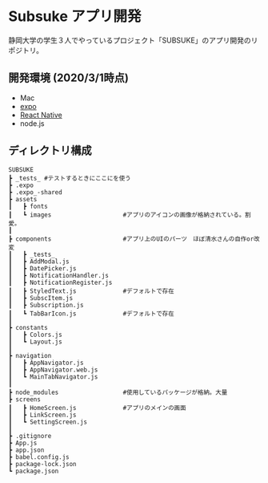 # Subsuke アプリ開発

静岡大学の学生３人でやっているプロジェクト「SUBSUKE」のアプリ開発のリポジトリ。

## 開発環境 (2020/3/1時点)
- Mac
- [expo](https://qiita.com/atomyah/items/21a8f35b2783015d77f7)
- [React Native](https://qiita.com/YutamaKotaro/items/dd7846c6db15e2307daa)
- node.js

## ディレクトリ構成
```
SUBSUKE
┣ _tests_ #テストするときにここにを使う
┣ .expo
┣ .expo_-shared
┣ assets
┃   ┣ fonts
┃   ┗ images                    #アプリのアイコンの画像が格納されている。割愛。
┃
┣ components                    #アプリ上のUIのパーツ　ほぼ清水さんの自作or改変
┃   ┣ _tests_
┃   ┣ AddModal.js
┃   ┣ DatePicker.js
┃   ┣ NotificationHandler.js
┃   ┣ NotificationRegister.js
┃   ┣ StyledText.js             #デフォルトで存在
┃   ┣ SubscItem.js
┃   ┣ Subscription.js
┃   ┗ TabBarIcon.js             #デフォルトで存在
┃
┣ constants
┃   ┣ Colors.js
┃   ┗ Layout.js     
┃
┣ navigation
┃   ┣ AppNavigator.js
┃   ┣ AppNavigator.web.js
┃   ┗ MainTabNavigator.js 
┃
┣ node_modules                  #使用しているパッケージが格納。大量
┣ screens
┃   ┣ HomeScreen.js             #アプリのメインの画面
┃   ┣ LinkScreen.js
┃   ┗ SettingScreen.js 
┃
┣ .gitignore
┣ App.js
┣ app.json
┣ babel.config.js
┣ package-lock.json
┗ package.json
```

